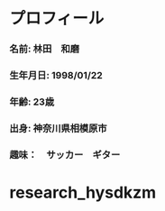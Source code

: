 # プロフィール
### 名前: 林田　和磨
### 生年月日: 1998/01/22
### 年齢: 23歳
### 出身: 神奈川県相模原市
### 趣味：　サッカー　ギター
# research_hysdkzm
